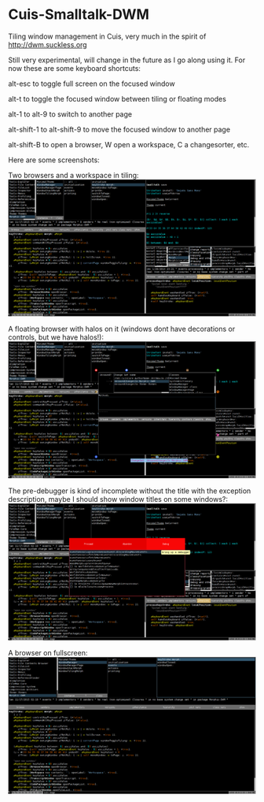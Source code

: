 # Cuis-Smalltalk-DWM
Tiling window management in Cuis, very much in the spirit of http://dwm.suckless.org

Still very experimental, will change in the future as I go along using it. For now these are some keyboard shortcuts:

alt-esc to toggle full screen on the focused window

alt-t to toggle the focused window between tiling or floating modes

alt-1 to alt-9 to switch to another page

alt-shift-1 to alt-shift-9 to move the focused window to another page

alt-shift-B to open a browser, W open a workspace, C a changesorter, etc.

Here are some screenshots:

Two browsers and a workspace in tiling:
![alt tag](https://raw.githubusercontent.com/len/Cuis-Smalltalk-DWM/master/screenshots/dwm-0.png)

A floating browser with halos on it (windows dont have decorations or controls, but we have halos!):
![alt tag](https://raw.githubusercontent.com/len/Cuis-Smalltalk-DWM/master/screenshots/dwm-1.png)

The pre-debugger is kind of incomplete without the title with the exception description, maybe I should show window titles on some windows?:
![alt tag](https://raw.githubusercontent.com/len/Cuis-Smalltalk-DWM/master/screenshots/dwm-2.png)

A browser on fullscreen:
![alt tag](https://raw.githubusercontent.com/len/Cuis-Smalltalk-DWM/master/screenshots/dwm-3.png)
